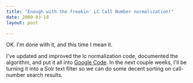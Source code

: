 ```yaml
---
title: "Enough with the freakin' LC Call Number normalization!"
date: 2009-03-18
layout: post

---
```


OK. I'm done with it, and this time I mean it.

I've updated and improved the lc normalization code, documented the algorithm, and put it all into <a title="Google Code Repository for LC Normalization algorithm and code" href="http://code.google.com/p/library-callnumber-lc/">Google Code</a>. In the next couple weeks, I'll be turning it into a Solr text filter so we can do some decent sorting on call-number search results.

